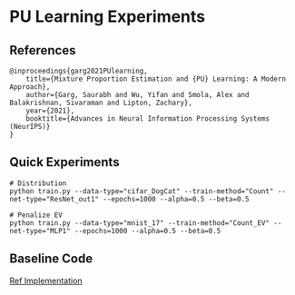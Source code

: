 # PU Learning Experiments

## References
```
@inproceedings{garg2021PUlearning,
    title={Mixture Proportion Estimation and {PU} Learning: A Modern Approach},
    author={Garg, Saurabh and Wu, Yifan and Smola, Alex and Balakrishnan, Sivaraman and Lipton, Zachary},
    year={2021},
    booktitle={Advances in Neural Information Processing Systems (NeurIPS)} 
}
```
## Quick Experiments
```
# Distribution
python train.py --data-type="cifar_DogCat" --train-method="Count" --net-type="ResNet_out1" --epochs=1000 --alpha=0.5 --beta=0.5

# Penalize EV
python train.py --data-type="mnist_17" --train-method="Count_EV" --net-type="MLP1" --epochs=1000 --alpha=0.5 --beta=0.5
```
## Baseline Code
[Ref Implementation](https://github.com/acmi-lab/PU_learning)